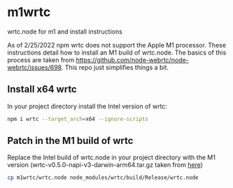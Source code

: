 # m1wrtc
wrtc.node for m1 and install instructions

As of 2/25/2022 npm wrtc does not support the Apple M1 processor. These instructions detail how to install an M1 build of wrtc.node. The basics of this process are taken from https://github.com/node-webrtc/node-webrtc/issues/698. This repo just simplifies things a bit.

## Install x64 wrtc

In your project directory install the Intel version of wrtc:

```sh
npm i wrtc --target_arch=x64 --ignore-scripts
```

## Patch in the M1 build of wrtc

Replace the Intel build of wrtc.node in your project directory with the M1 version (wrtc-v0.5.0-napi-v3-darwin-arm64.tar.gz taken from [here](https://github.com/corwin-of-amber/node-webrtc/releases))

```sh
cp m1wrtc/wrtc.node node_modules/wrtc/build/Release/wrtc.node
```
